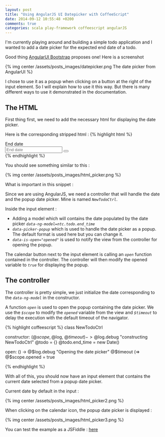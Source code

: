 ```yaml
---
layout: post
title: "Using AngularJS UI Datepicker with CoffeeScript"
date: 2014-09-12 10:55:48 +0200
comments: true
categories: scala play-framework coffeescript angularJS 
---
```


I'm currently playing around and building a simple todo application and
I wanted to add a date picker for the expected end date of a todo.

Good thing [AngularUI Bootstrap][AngularUI Bootstrap] proposes one!
Here is a screenshot

{% img center /assets/posts_images/datepicker.png The date picker from AngularUI %}

I chose to use it as a popup when clicking on a button at the right of the input element.
So I will explain how to use it this way. But there is many different ways to use it demonstrated in the documentation.

The HTML
------

First thing first, we need to add the necessary html for displaying the date picker.

Here is the corresponding stripped html :
{% highlight html %}
<div ng-controller="NewTodoCtrl as ntc">
    <div>
      <label id="label_end_time" for="end_time" class="control-label">End date</label>
        <div class="input-group">
          <input type="text" class="form-control" id="end_time" name="end_time"
            placeholder="End date" data-ng-model="ntc.todo.end_time" 
            data-datepicker-popup="" data-is-open="opened">
          <span class="input-group-btn">
            <button type="button" class="btn btn-default" ng-click="ntc.open()">
              <i class="glyphicon glyphicon-calendar"></i>
            </button>
          </span>
        </div>
    </div>
</div>
{% endhighlight %}

You should see something similar to this :

{% img center /assets/posts_images/html_picker.png %}

What is important in this snippet :

Since we are using AngularJS, we need a controller that will handle the date and
the popup date picker.
Mine is named *`NewTodoCtrl`*.

Inside the input element :
  
  + Adding a model which will contains the date populated by the date picker *`data-ng-model=ntc.todo.end_time`*
  + *`data-picker-popup`* which is used to handle the date picker as a popup.
  The default format is used here but you can change it.
  + *`data-is-open="opened"`* is used to notify the view from the controller for opening the popup.

The calendar button next to the input element is calling an *`open`* function contained in the controller.
The controller will then modify the opened variable to *`true`* for displaying the popup.

The controller
------

The controller is pretty simple, we just initialize the date corresponding to the *`data-ng-model`* in the constructor.

A function *`open`* is used to open the popup containing the date picker.
We use the *`$scope`* to modify the *`opened`* variable from the view and *`$timeout`*
to delay the execution with the default timeout of the navigator.

{% highlight coffeescript %}
class NewTodoCtrl

  constructor: (@$scope, @$log, @$timeout) ->
   @$log.debug "constructing NewTodoCtrl"
   @todo = {}
   @todo.end_time = new Date()

  open: () ->
   @$log.debug "Opening the date picker"
   @$timeout (=>
     @$scope.opened = true
    
{% endhighlight %}

With all of this, you should now have an input element that contains the current
date selected from a popup date picker.

Current date by default in the input :

{% img center /assets/posts_images/html_picker2.png %}

When clicking on the calendar icon, the popup date picker is displayed :

{% img center /assets/posts_images/html_picker3.png %}

You can test the example as a JSFiddle : [here][here]


[AngularUI Bootstrap]: http://angular-ui.github.io/bootstrap/
[here]: http://jsfiddle.net/bXFdM/106/
